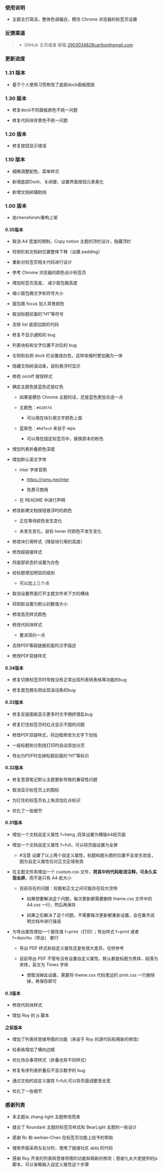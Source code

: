 ### 使用说明

*   主题主打简洁，整体色调偏白，模仿 Chrome 浏览器的标签页设置

### 反馈渠道

> *   GitHub 主页或者 邮箱 <2903034828carlton@gmail.com>

### 更新进度

### 1.31 版本

*   基于个人使用习惯修改了底部dock面板图层

### 1.30 版本

*   修复dock不同面板颜色不统一问题

*   修复代码块背景色不统一问题

### 1.20 版本

*   修复按钮显示错误

### 1.10 版本

*   细微调整配色、菜单样式

*   新增底部Dock、关闭键、设置界面按钮元素美化

*   新增文档树辅助线

### 1.00 版本

*   由chenshinshi重构上架

#### 0.35版本

*   取消 A4 宽度的限制，Copy notion 主题的顶栏设计，隐藏顶栏

*   将侧栏和文档树位置整体下移（设置 padding）

*   重新对标签页相关代码进行设计

*   参考 Chrome 浏览器的颜色设计标签页

*   增加标签页高度， 减少面包屑高度

*   缩小面包屑文字和符号大小

*   面包屑 focus 加入背景颜色

*   取消标题前面的“H1”等符号

*   去除 list 底部边距的代码

*   修复不显示通知的 bug

*   列表块标和文字位置不对应的 bug

*   左侧和右侧 dock 栏设置成白色，这样收缩时更加融为一体

*   隐藏文档树滚动条，鼠标悬浮时显示

*   修改 on/off 按钮样式

*   确定主题色是蓝色还是红色

    *   如果是模仿 Chrome 主题的话，还是蓝色更加合适一点

    *   主题色：`#4285f4`

        *   可以用在块引用文字颜色上面

    *   蓝紫色：`#6d7ec8` 来自于 wps

        *   可以用在固定标签页中，替换原本的粉色

*   增加列表折叠颜色深度

*   增加默认英文字体

    *   inter 字体官网

        *   <https://rsms.me/inter>

        *   免费可商用

    *   在 README 中进行声明

*   修改新建文档按钮悬浮时的颜色

    *   正在等待颜色发生变化

    *   未发生变化，鼠标 hover 时颜色不发生变化

*   修改块引用样式（降低块引用的高度）

*   修改超链接样式

*   将底部状态栏设置为白色

*   给标题增加明显的级别

    *   可以加上三个点

*   取消设置界面打开主题文件夹下方的横线

*   将阴影设置为默认的数值大小

*   修改高亮样式颜色

*   修改代码块样式

    *   要求简约一点

*   去除PDF等超链接前面的汉字描述

*   修改PDF双链样式

#### 0.34版本

*   修复切换标签页时导致没有正常出现列表转表格等功能的bug

*   修复面包屑右侧出现滚动条的bug

#### 0.33版本

*   修复反链面板显示更多时文字拥挤错乱bug

*   修复钉住标签页时红点显示不圆的问题

*   修改PDF双链样式，将边框修改为文字下划线

*   一级标题和分割线打印时自动添加分页

*   导出为PDF时去掉标题前面的“H1”等标识

#### 0.32版本

*   修复思源笔记默认主题更新导致的兼容性问题

*   取消显示标签页上的图标

*   为钉住的标签页右上角添加红点标识

*   优化了一些细节

#### 0.31版本

*   增加一个文档自定义属性 f\=heng ,将其设置为横版A4纸页面

*   增加一个文档自定义属性 f\=full，可以将页面设置为全屏

    *   \#注意 设置了以上两个自定义属性，标题和题头图的位置不会发生改变，因为自定义属性仅对正文区域有效

*   在主题文件夹增加一个 custom.css 文件，**将其中的代码取消注释，可永久实现全屏**，而不是只有 A4 纸大小

    *   目前存在的问题：标题和正文之间可能存在较大空隙

        *   如果想要解决这个问题，每次更新都需要删除 theme.css 文件中的 A4.css 一行，然后再保存

        *   如果之后解决了这个问题，不需要每次更新都重新设置，会在集市说明文档中进行强调

*   为导出属性增加一个属性值 f\=print（打印）；导出样式 f\=print 或者 f\=daochu（导出） 都行

    *   导出 PDF 样式和自定义属性还是有很大差异，仅供参考

    *   目前导出 PDF 不管有没有设置自定义属性，默认都是标题为黑体，段落为宋体，英文为 Times 字体

        *   想取消掉此设置，需要将 theme.css 代码里边的 print.css 一行删除掉，再保存即可

#### 0.3版本

*   修改代码块样式

*   增加 Roy 的 js 脚本

#### 之前版本

*   增加了列表转思维导图的功能（来自于 Roy 的源代码和萌新的修改）

*   给表格增加了横向边框

*   优化待办事项样式（折叠也有不同样式）

*   修复有序列表折叠后不显示数字的 bug

*   通过文档的自定义属性 f\=full,可以将页面调整至全宽

*   优化了一些细节

### 感谢列表

*   本主题从 zhang-light 主题修改而来

*   缝合了 Roundark 主题的标签页样式和 BearLight 主题的一些设计

*   感谢 Rc 和 weihan-Chen 在标签页功能上给予的帮助

*   搜索界面采用左右分栏，使用了链接社区 abbj 的代码

*   感谢 Roy 开发的列表转思维导图的功能和萌新的修改；感谢九炎大佬提供的js脚本，可以省略输入自定义属性这个步骤

